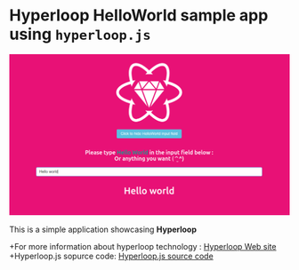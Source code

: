 # Hyperloop HelloWorld sample app using `hyperloop.js`

![Screen](https://github.com/fzingg/hyperloop-js-helloworld/blob/master/hyperloophelloworldscreenshot.png)

This is a simple application showcasing **Hyperloop**

+For more information about hyperloop technology : [Hyperloop Web site](http://ruby-hyperloop.io/)
+Hyperloop.js sopurce code: [Hyperloop.js source code](https://github.com/ruby-hyperloop/hyperloop-js)